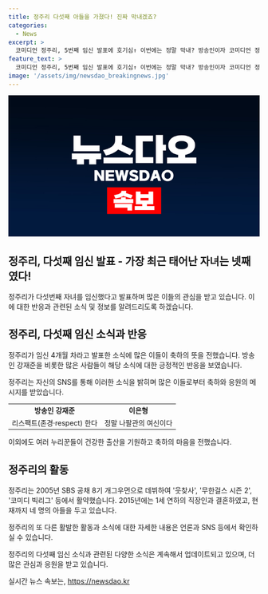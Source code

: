 ```yaml
---
title: 정주리 다섯째 아들을 가졌다! 진짜 막내겠죠?
categories:
  - News
excerpt: >
  코미디언 정주리, 5번째 임신 발표에 호기심↑ 이번에는 정말 막내? 방송인이자 코미디언 정주리(39)가 다섯 번째 임신 소식을 밝혔다. SNS를 통해 임신 4개월 차임을 고백하며 촬영한 임부복 사진도 공개. 많은 이들이 축하댓글을 남기고 있다. 2005년 데뷔한 그녀는 현재 4명의 아들을 둔 부모이자 1세 연하 남편과 결혼 중이다.
feature_text: >
  코미디언 정주리, 5번째 임신 발표에 호기심↑ 이번에는 정말 막내? 방송인이자 코미디언 정주리(39)가 다섯 번째 임신 소식을 밝혔다. SNS를 통해 임신 4개월 차임을 고백하며 촬영한 임부복 사진도 공개. 많은 이들이 축하댓글을 남기고 있다. 2005년 데뷔한 그녀는 현재 4명의 아들을 둔 부모이자 1세 연하 남편과 결혼 중이다.
image: '/assets/img/newsdao_breakingnews.jpg'
---
```


<p><img src="/assets/img/newsdao_breakingnews.jpg" alt="bookingtag 속보" /></p>

<h2>정주리, 다섯째 임신 발표 - 가장 최근 태어난 자녀는 넷째였다!</h2>

<p>정주리가 다섯번째 자녀를 임신했다고 발표하며 많은 이들의 관심을 받고 있습니다. 이에 대한 반응과 관련된 소식 및 정보를 알려드리도록 하겠습니다.</p>

<h2 data-ke-size="size26">정주리, 다섯째 임신 소식과 반응</h2>

<p>정주리가 임신 4개월 차라고 발표한 소식에 많은 이들이 축하의 뜻을 전했습니다. 방송인 강재준을 비롯한 많은 사람들이 해당 소식에 대한 긍정적인 반응을 보였습니다.</p>

<p data-ke-size="size16">정주리는 자신의 SNS를 통해 이러한 소식을 밝히며 많은 이들로부터 축하와 응원의 메시지를 받았습니다.</p>

<table>
  <tr>
    <td style="text-align: center; height: 17px;"><b>방송인 강재준</b></td>
    <td style="text-align: center; height: 17px;"><b>이은형</b></td>
  </tr>
  <tr>
    <td>리스팩트(존경·respect) 한다</td>
    <td>정말 나팔관의 여신이다</td>
  </tr>
</table>

<p>이외에도 여러 누리꾼들이 건강한 출산을 기원하고 축하의 마음을 전했습니다.</p>

<h2 data-ke-size="size26">정주리의 활동</h2>

<p>정주리는 2005년 SBS 공채 8기 개그우먼으로 데뷔하여 '웃찾사', '무한걸스 시즌 2', '코미디 빅리그' 등에서 활약했습니다. 2015년에는 1세 연하의 직장인과 결혼하였고, 현재까지 네 명의 아들을 두고 있습니다.</p>

<p data-ke-size="size16">정주리의 또 다른 활발한 활동과 소식에 대한 자세한 내용은 언론과 SNS 등에서 확인하실 수 있습니다.</p>

<p>정주리의 다섯째 임신 소식과 관련된 다양한 소식은 계속해서 업데이트되고 있으며, 더 많은 관심과 응원을 받고 있습니다.</p>
실시간 뉴스 속보는, <a href="https://newsdao.kr" rel="dofollow">https://newsdao.kr</a>


